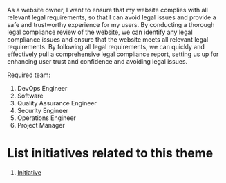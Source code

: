 As a website owner, I want to ensure that my website complies with all relevant legal requirements, so that I can avoid legal issues and provide a safe and trustworthy experience for my users. By conducting a thorough legal compliance review of the website, we can identify any legal compliance issues and ensure that the website meets all relevant legal requirements. By following all legal requirements, we can quickly and effectively pull a comprehensive legal compliance report, setting us up for enhancing user trust and confidence and avoiding legal issues.   

Required team:
1.	DevOps Engineer
2.	Software 
3.	Quality Assurance Engineer 
4.	Security Engineer 
5.	Operations Engineer 
6. Project Manager


# List initiatives related to this theme
1. [Initiative](documentation/templates/theme/initiatives/initiative_template.md)